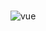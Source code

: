 ### 
![vue](https://github.com/user-attachments/assets/9fd602b3-4aab-445b-8bd1-b6191d5baf44)


<!--
**Naamee/Naamee** is a ✨ _special_ ✨ repository because its `README.md` (this file) appears on your GitHub profile.

Here are some ideas to get you started:

- 🔭 I’m currently working on ...
- 🌱 I’m currently learning ...
- 👯 I’m looking t<svg height="221" preserveAspectRatio="xMidYMid" viewBox="0 0 256 221" width="256" xmlns="http://www.w3.org/2000/svg"><path d="m204.8 0h51.2l-128 220.8-128-220.8h50.56 47.36l30.08 51.2 29.44-51.2z" fill="#41b883"/><path d="m0 0 128 220.8 128-220.8h-51.2l-76.8 132.48-77.44-132.48z" fill="#41b883"/><path d="m50.56 0 77.44 133.12 76.8-133.12h-47.36l-29.44 51.2-30.08-51.2z" fill="#35495e"/></svg>o collaborate on ...
- 🤔 I’m looking for help with ...
- 💬 Ask me about ...
- 📫 How to reach me: ...
- 😄 Pronouns: ...
- ⚡ Fun fact: ...
-->
